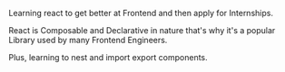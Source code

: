 Learning react to get better at Frontend and then apply for Internships.

React is Composable and Declarative in nature that's why it's a popular Library used by many Frontend Engineers.

Plus, learning to nest and import export components.
